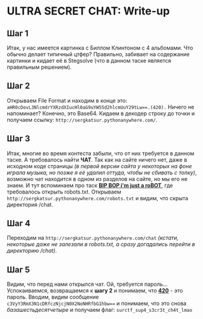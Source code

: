# ULTRA SECRET CHAT: Write-up

## Шаг 1

Итак, у нас имеется картинка с Биллом Клинтоном с 4 альбомами. Что обычно делает типичный цтфер? Правильно, забивает на содержание картинки и кидает её в Stegsolve (что в данном таске является правильным решением).


## Шаг 2

Открываем File Format и находим в конце это: `aHR0cDovL3NlcmdrYXRzdXIucHl0aG9uYW55d2hlcmUuY29tLw==.(420).`
Ничего не напоминает? Конечно, это Base64. Кидаем в декодер строку до точки и получаем ссылку: `http://sergkatsur.pythonanywhere.com/`.

## Шаг 3

Итак, многие во время контеста забыли, что от них требуется в данном таске. А требовалось найти **ЧАТ**. Так как на сайте ничего нет, даже в исходном коде страницы *(в первой версии сайта у некоторых на фоне играла музыка, но позже я её удалил оттуда, чтобы не сбивать с толку)*, возможно чат находится в одном из разделов на сайте, но мы его не знаем.
И тут вспоминаем про таск [**BIP BOP i'm just a roBOT**](https://github.com/surctf/surctf_2020_online/tree/master/just_a_robot), где требовалось открыть robots.txt.
Открываем `http://sergkatsur.pythonanywhere.com/robots.txt` и видим, что скрыта директория /chat.

## Шаг 4

Переходим на `http://sergkatsur.pythonanywhere.com/chat` *(кстати, некоторые даже не залезали в robots.txt, а сразу догадались перейти в директорию /chat)*.

## Шаг 5

Видим, что перед нами открылся чат. Ой, требуется пароль... Успокаиваемся, возвращаемся к **шагу 2** и понимаем, что [**420**](https://www.youtube.com/watch?v=hsojt7iEcTQ) - это пароль.
Вводим, видим сообщение `c3VyY3RmX3N1cDRfczNjcjN0X2NoNHRfbG1hbw==` и понимаем, что это снова *базашестьдесятчетыре* и получаем флаг: `surctf_sup4_s3cr3t_ch4t_lmao`
